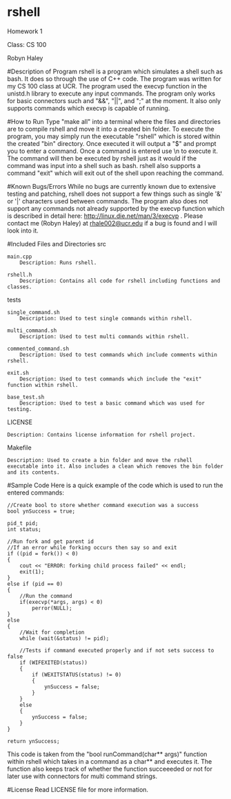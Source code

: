 # rshell
Homework 1

Class: CS 100

Robyn Haley

#Description of Program
rshell is a program which simulates a shell such as bash. It does so through the use of C++ code. The program was written for my CS 100 class at UCR. The program used the execvp function in the unistd.h library to execute any input commands. The program only works for basic connectors such and "&&", "||", and ";" at the moment. It also only supports commands which execvp is capable of running.

#How to Run
Type "make all" into a terminal where the files and directories are to compile rshell and move it into a created bin folder. To execute the program, you may simply run the executable "rshell" which is stored within the created "bin" directory. Once executed it will output a "$" and prompt you to enter a command. Once a command is entered use \n to execute it. The command will then be executed by rshell just as it would if the command was input into a shell such as bash. rshell also supports a command "exit" which will exit out of the shell upon reaching the command. 

#Known Bugs/Errors
While no bugs are currently known due to extensive testing and patching, rshell does not support a few things such as single '&' or '|' characters used between commands. The program also does not support any commands not already supported by the execvp function which is described in detail here: http://linux.die.net/man/3/execvp . Please contact me (Robyn Haley) at rhale002@ucr.edu if a bug is found and I will look into it. 

#Included Files and Directories
src

    main.cpp
        Description: Runs rshell.
        
    rshell.h
        Description: Contains all code for rshell including functions and classes.
tests

    single_command.sh
        Description: Used to test single commands within rshell.
        
    multi_command.sh
        Description: Used to test multi commands within rshell.
        
    commented_command.sh
        Description: Used to test commands which include comments within rshell.
        
    exit.sh
        Description: Used to test commands which include the "exit" function within rshell.
        
    base_test.sh
        Description: Used to test a basic command which was used for testing.
        
LICENSE

    Description: Contains license information for rshell project.

Makefile

    Description: Used to create a bin folder and move the rshell executable into it. Also includes a clean which removes the bin folder and its contents.

#Sample Code
Here is a quick example of the code which is used to run the entered commands:

    //Create bool to store whether command execution was a success
    bool ynSuccess = true;
    
    pid_t pid;
    int status;
    
    //Run fork and get parent id
    //If an error while forking occurs then say so and exit
    if ((pid = fork()) < 0) 
    {
        cout << "ERROR: forking child process failed" << endl;
        exit(1);
    }
    else if (pid == 0) 
    {
        //Run the command
        if(execvp(*args, args) < 0)
            perror(NULL);
    }
    else 
    {
        //Wait for completion
        while (wait(&status) != pid);
        
        //Tests if command executed properly and if not sets success to false
        if (WIFEXITED(status))
        {
            if (WEXITSTATUS(status) != 0)
            {
                ynSuccess = false;
            }
        }
        else
        {
            ynSuccess = false;
        }
    }
    
    return ynSuccess;
    
This code is taken from the "bool runCommand(char** args)" function within rshell which takes in a command as a char** and executes it. The function also keeps track of whether the function succeeeded or not for later use with connectors for multi command strings. 
      
#License
Read LICENSE file for more information.


